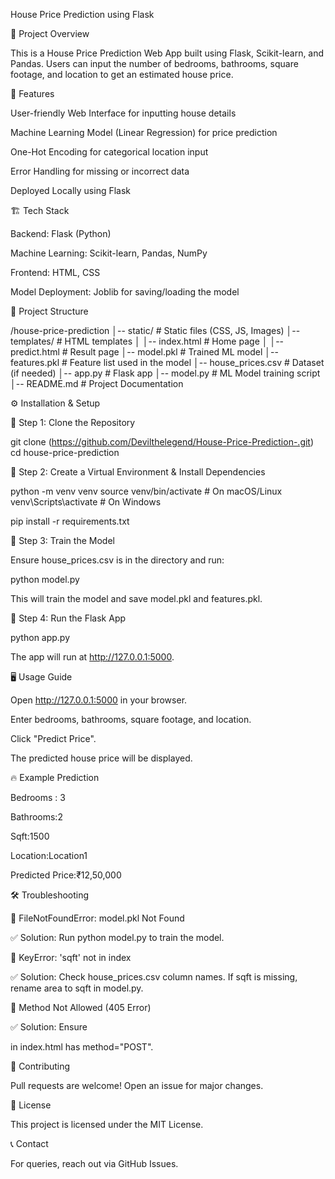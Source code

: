 House Price Prediction using Flask

📌 Project Overview

This is a House Price Prediction Web App built using Flask, Scikit-learn, and Pandas. Users can input the number of bedrooms, bathrooms, square footage, and location to get an estimated house price.

🚀 Features

User-friendly Web Interface for inputting house details

Machine Learning Model (Linear Regression) for price prediction

One-Hot Encoding for categorical location input

Error Handling for missing or incorrect data

Deployed Locally using Flask

🏗️ Tech Stack

Backend: Flask (Python)

Machine Learning: Scikit-learn, Pandas, NumPy

Frontend: HTML, CSS

Model Deployment: Joblib for saving/loading the model

📂 Project Structure

/house-price-prediction
│-- static/             # Static files (CSS, JS, Images)
│-- templates/          # HTML templates
│   │-- index.html      # Home page
│   │-- predict.html    # Result page
│-- model.pkl          # Trained ML model
│-- features.pkl       # Feature list used in the model
│-- house_prices.csv   # Dataset (if needed)
│-- app.py             # Flask app
│-- model.py           # ML Model training script
│-- README.md          # Project Documentation

⚙️ Installation & Setup

🔹 Step 1: Clone the Repository

git clone (https://github.com/Devilthelegend/House-Price-Prediction-.git)
cd house-price-prediction

🔹 Step 2: Create a Virtual Environment & Install Dependencies

python -m venv venv
source venv/bin/activate   # On macOS/Linux
venv\Scripts\activate      # On Windows

pip install -r requirements.txt

🔹 Step 3: Train the Model

Ensure house_prices.csv is in the directory and run:

python model.py

This will train the model and save model.pkl and features.pkl.

🔹 Step 4: Run the Flask App

python app.py

The app will run at http://127.0.0.1:5000.

🖥️ Usage Guide

Open http://127.0.0.1:5000 in your browser.

Enter bedrooms, bathrooms, square footage, and location.

Click "Predict Price".

The predicted house price will be displayed.

🔥 Example Prediction

Bedrooms : 3

Bathrooms:2

Sqft:1500

Location:Location1

Predicted Price:₹12,50,000

🛠️ Troubleshooting

🔴 FileNotFoundError: model.pkl Not Found

✅ Solution: Run python model.py to train the model.

🔴 KeyError: 'sqft' not in index

✅ Solution: Check house_prices.csv column names. If sqft is missing, rename area to sqft in model.py.

🔴 Method Not Allowed (405 Error)

✅ Solution: Ensure <form> in index.html has method="POST".

🤝 Contributing

Pull requests are welcome! Open an issue for major changes.

📜 License

This project is licensed under the MIT License.

📞 Contact

For queries, reach out via GitHub Issues.

